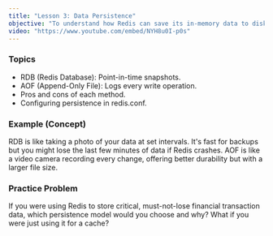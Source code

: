 ```yaml
---
title: "Lesson 3: Data Persistence"
objective: "To understand how Redis can save its in-memory data to disk to prevent data loss."
video: "https://www.youtube.com/embed/NYH8u0I-p0s"
---
```


### Topics

- RDB (Redis Database): Point-in-time snapshots.
- AOF (Append-Only File): Logs every write operation.
- Pros and cons of each method.
- Configuring persistence in redis.conf.

### Example (Concept)

RDB is like taking a photo of your data at set intervals. It's fast for backups but you might lose the last few minutes of data if Redis crashes. AOF is like a video camera recording every change, offering better durability but with a larger file size.

### Practice Problem

If you were using Redis to store critical, must-not-lose financial transaction data, which persistence model would you choose and why? What if you were just using it for a cache?
